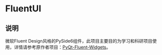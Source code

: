 # FluentUI

## 说明

微软Fluent Design风格的PySide6组件，此项目主要目的为学习和科研项目使用，详情请参考原作者项目：[PyQt-Fluent-Widgets](https://github.com/zhiyiYo/PyQt-Fluent-Widgets/tree/PySide6)。

